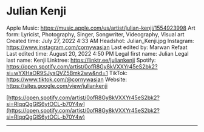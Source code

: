 # Julian Kenji

Apple Music: https://music.apple.com/us/artist/julian-kenji/1554923998
Art form: Lyricist, Photography, Singer, Songwriter, Videography, Visual art
Created time: July 27, 2022 4:33 AM
Headshot: Julian_Kenji.jpg
Instagram: https://www.instagram.com/cornywasian
Last edited by: Marwan Refaat
Last edited time: August 20, 2022 4:50 PM
Legal first name: Julian
Legal last name: Kenji
Linktree: https://linktr.ee/juliankenji
Spotify: https://open.spotify.com/artist/0ofR8Gy8kVXXYr45eS2bk2?si=wYXHaOR9SJysQVZ5Bmk2ww&nd=1
TikTok: https://www.tiktok.com/@cornywasian
Website: https://sites.google.com/view/juliankenji

[https://open.spotify.com/artist/0ofR8Gy8kVXXYr45eS2bk2?si=RlqqQgGIS6ytOCL-b70Y4w](https://open.spotify.com/artist/0ofR8Gy8kVXXYr45eS2bk2?si=RlqqQgGIS6ytOCL-b70Y4w)

---